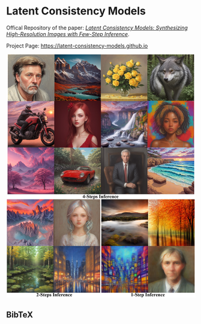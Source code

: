 # Latent Consistency Models

Offical Repository of the paper: *[Latent Consistency Models: Synthesizing High-Resolution Images with Few-Step Inference](https://arxiv.org/abs/2306.17203v1)*.

Project Page: https://latent-consistency-models.github.io


<p align="center">
    <img src="teaser.png">
</p>

## BibTeX

```bibtex

```

